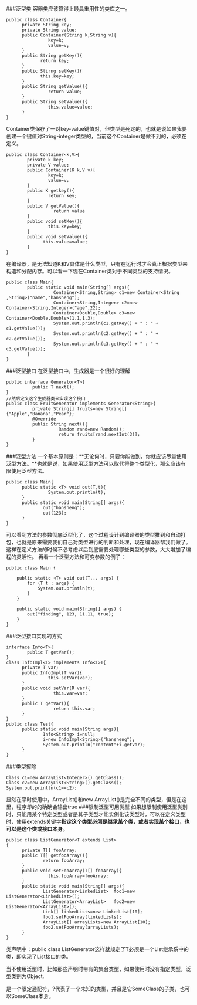 ###泛型类
容器类应该算得上最具重用性的类库之一。
```
public class Container{
      private String key;
      private String value;
      public Container(String k,String v){
                key=k;
                value=v;
      }
      public String getKey(){
             return key;
      }
      public Stirng setKey(){
             this.key=key;
      }
      public String getValue(){
                return value;
      }
      public String setValue(){
                this.value=value;
      }
}

```
Container类保存了一对key-value键值对，但类型是死定的，也就是说如果我要创建一个键值对String-integer类型的，当前这个Container是做不到的，必须在定义。
```
public class Container<k,V>{
        private k key;
        private V value;
        public Container(K k,V v){
                key=k;
                value=v;
        }
        public K getkey(){
                return key;
        }
        public V getValue(){
                  return value
        }
        public void setKey(){
                this.key=key;
        }
        public void setValue(){
              this.value=value;
        }
}
```
在编译器，是无法知道K和V具体是什么类型，只有在运行时才会真正根据类型来构造和分配内存。可以看一下现在Container类对于不同类型的支持情况。
```
public class Main{
        public static void main(String[] args){
                  Container<String,String> c1=new Container<String ,String>("name","hansheng");
                  Container<String,Integer> c2=new Container<String,Integer>("age",22);
                  Container<Double,Double> c3=new Container<Double,Double>(1.1,1.3);
                  System.out.println(c1.getKey() + " : " + c1.getValue());      
                  System.out.println(c2.getKey() + " : " + c2.getValue());                                                               
                  System.out.println(c3.getKey() + " : " + c3.getValue());
        }
}
```
###泛型接口
在泛型接口中，生成器是一个很好的理解
```
public interface Generator<T>{
          public T next();
}
//然后定义这个生成器类来实现这个接口
public class FruitGenerator implements Generator<String>{
          private String[] fruits=new String[]{"Apple","Banana","Pear"};
          @Override
          public String next(){
                    Ramdom rand=new Random();
                    return fruits[rand.nextInt(3)];
          }
}
```
###泛型方法
一个基本原则是：**无论何时，只要你能做到，你就应该尽量使用泛型方法。**也就是说，如果使用泛型方法可以取代将整个类型化，那么应该有限使用泛型方法。
```
public class Main{
      public static <T> void out(T,t){
                System.out.println(t);
      }
      public static void main(String[] args){
              out("hansheng");
              out(123);
      }
}
```
可以看到方法的参数彻底泛型化了，这个过程设计到编译器的类型推到和自动打包，也就是原来需要我们自己对类型进行的判断和处理，现在编译器帮我们做了。这样在定义方法的时候不必考虑以后到底需要处理哪些类型的参数，大大增加了编程的灵活性。
再看一个泛型方法和可变参数的例子：
```
public class Main {

    public static <T> void out(T... args) {
        for (T t : args) {
            System.out.println(t);
        }
    }

    public static void main(String[] args) {
        out("finding", 123, 11.11, true);
    }
}
```
###泛型接口实现的方式
```
interface Info<T>{
        public T getVar();
}
class InfoImpl<T> implements Info<T>T{
      private T var;
      public InfoImpl(T var){
                this.setVar(var);
      }
      public void setVar(R var){
                  this.var=var;
      }
      public T getVar(){
                  return this.var;
      }   
}
public class Test{
      public static void main(String args){
              Info<String> i=null;
              i=new InfoImpl<String>("hansheng");
              System.out.println("content"+i.getVar);
      }
}

```
###类型擦除
```
Class c1=new ArrayList<Integer>().getClass();
Class c2=new ArrayList<String>().getClass();
System.out.println(c1==c2);
```
显然在平时使用中，ArrayList<Integer>()和new ArrayList<String>()是完全不同的类型，但是在这里，程序却的的确确会输出true
###限制泛型可用类型
如果想限制使用泛型类别时，只能用某个特定类型或者是其子类型才能实例化该类型时，可以在定义类型时，使用extends关键字**指定这个类型必须是继承某个类，或者实现某个接口，也可以是这个类或接口本身。**
```
public class ListGenerator<T extends List>
{  
      private T[] fooArray;
      public T[] getfooArray(){
              return fooArray;  
      }
      public void setFooArray(T[] fooArray){
                this.fooArray=fooArray;
      }
      public static void main(String[] args){
              ListGenerator<LinkedList>  foo1=new ListGenerator<LinkedList>();
              ListGenerator<ArrayList>   foo2=new ListGenerator<ArrayList>();
              Link[] linkedLists=new LinkedList[10];
              foo1.setFooArray(linkedLists);
              ArrayList[] arrayLists=new ArrayList[10];
              foo2.setFooArray(arrayLists);
      }
}
```
类声明中：public class ListGenerator<T extends List>这样就规定了T必须是一个List继承系中的类，即实现了List接口的类。

当不使用泛型时，比如那些声明时带有<T>的集合类型，如果使用时没有指定类型，泛型类别为Object.

<T extends SomeClass>是一个限定通配符，?代表了一个未知的类型，并且是它SomeClass的子类，也可以SomeClass本身。
